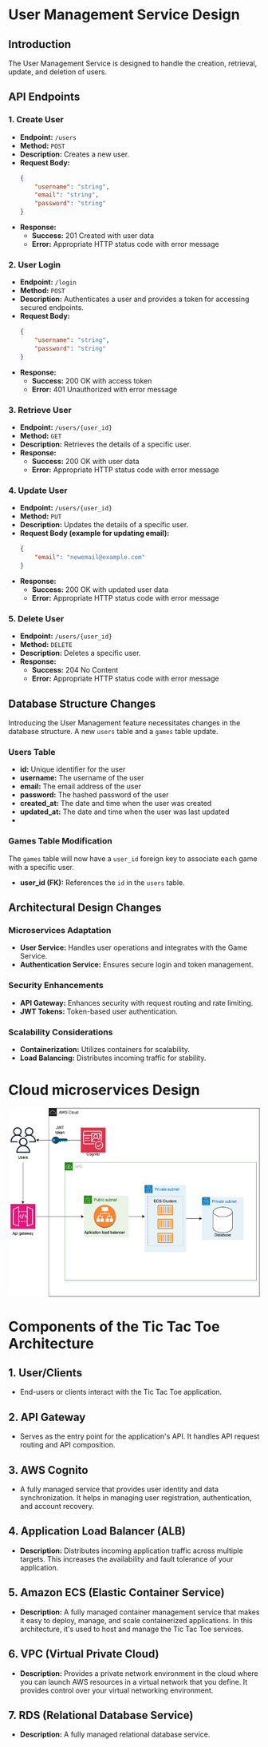 # User Management Service Design

## Introduction
The User Management Service is designed to handle the creation, retrieval, update, and deletion of users. 

## API Endpoints

### 1. Create User
- **Endpoint:** `/users`
- **Method:** `POST`
- **Description:** Creates a new user.
- **Request Body:**
    ```json
    {
        "username": "string",
        "email": "string",
        "password": "string"
    }
    ```
- **Response:**
    - **Success:** 201 Created with user data
    - **Error:** Appropriate HTTP status code with error message

### 2. User Login
- **Endpoint:** `/login`
- **Method:** `POST`
- **Description:** Authenticates a user and provides a token for accessing secured endpoints.
- **Request Body:**
    ```json
    {
        "username": "string",
        "password": "string"
    }
    ```
- **Response:**
    - **Success:** 200 OK with access token
    - **Error:** 401 Unauthorized with error message

### 3. Retrieve User
- **Endpoint:** `/users/{user_id}`
- **Method:** `GET`
- **Description:** Retrieves the details of a specific user.
- **Response:**
    - **Success:** 200 OK with user data
    - **Error:** Appropriate HTTP status code with error message

### 4. Update User
- **Endpoint:** `/users/{user_id}`
- **Method:** `PUT`
- **Description:** Updates the details of a specific user.
- **Request Body (example for updating email):**
    ```json
    {
        "email": "newemail@example.com"
    }
    ```
- **Response:**
    - **Success:** 200 OK with updated user data
    - **Error:** Appropriate HTTP status code with error message

### 5. Delete User
- **Endpoint:** `/users/{user_id}`
- **Method:** `DELETE`
- **Description:** Deletes a specific user.
- **Response:**
    - **Success:** 204 No Content
    - **Error:** Appropriate HTTP status code with error message

##  Database Structure Changes
Introducing the User Management feature necessitates changes in the database structure. A new `users` table 
and a `games` table update.

### Users Table
- **id:** Unique identifier for the user
- **username:** The username of the user
- **email:** The email address of the user
- **password:** The hashed password of the user
- **created_at:** The date and time when the user was created
- **updated_at:** The date and time when the user was last updated
- 
### Games Table Modification
The `games` table will now have a `user_id` foreign key to associate each game with a specific user.

- **user_id (FK):** References the `id` in the `users` table.

## Architectural Design Changes

### Microservices Adaptation
- **User Service:** Handles user operations and integrates with the Game Service.
- **Authentication Service:** Ensures secure login and token management.

### Security Enhancements
- **API Gateway:** Enhances security with request routing and rate limiting.
- **JWT Tokens:** Token-based user authentication.

### Scalability Considerations
- **Containerization:** Utilizes containers for scalability.
- **Load Balancing:** Distributes incoming traffic for stability.


#  Cloud microservices Design
![](Diagram.png)

# Components of the Tic Tac Toe Architecture

## 1. **User/Clients**
   -  End-users or clients interact with the Tic Tac Toe application. 

## 2. **API Gateway**
   - Serves as the entry point for the application's API. It handles API request routing and API composition.

## 3. **AWS Cognito**
   - A fully managed service that provides user identity and data synchronization. It helps in managing user registration, authentication, and account recovery.

## 4. **Application Load Balancer (ALB)**
   - **Description:** Distributes incoming application traffic across multiple targets. This increases the availability and fault tolerance of your application.

## 5. **Amazon ECS (Elastic Container Service)**
   - **Description:** A fully managed container management service that makes it easy to deploy, manage, and scale containerized applications. In this architecture, it's used to host and manage the Tic Tac Toe services.

## 6. **VPC (Virtual Private Cloud)**
   - **Description:** Provides a private network environment in the cloud where you can launch AWS resources in a virtual network that you define. It provides control over your virtual networking environment.

## 7. **RDS (Relational Database Service)**
   - **Description:** A fully managed relational database service.


